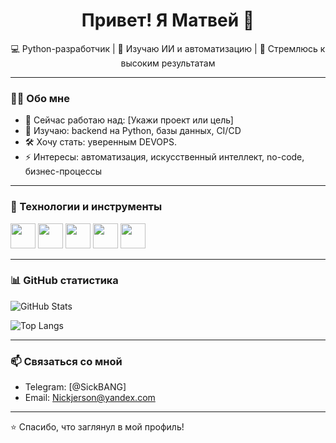 <h1 align="center">Привет! Я Матвей 👋</h1>

<p align="center">
  💻 Python-разработчик | 🧠 Изучаю ИИ и автоматизацию | 🚀 Стремлюсь к высоким результатам
</p>

---

### 👨‍💻 Обо мне

- 🔭 Сейчас работаю над: [Укажи проект или цель]
- 🌱 Изучаю: backend на Python, базы данных, CI/CD
- 🛠 Хочу стать: уверенным DEVOPS.
- ⚡ Интересы: автоматизация, искусственный интеллект, no-code, бизнес-процессы

---

### 🧰 Технологии и инструменты

<img src="https://cdn.jsdelivr.net/gh/devicons/devicon/icons/python/python-original.svg" width="40" />
<img src="https://cdn.jsdelivr.net/gh/devicons/devicon/icons/git/git-original.svg" width="40" />
<img src="https://cdn.jsdelivr.net/gh/devicons/devicon/icons/docker/docker-original.svg" width="40" />
<img src="https://cdn.jsdelivr.net/gh/devicons/devicon/icons/postgresql/postgresql-original.svg" width="40" />
<img src="https://cdn.jsdelivr.net/gh/devicons/devicon/icons/linux/linux-original.svg" width="40" />

---

### 📊 GitHub статистика

![GitHub Stats](https://github-readme-stats.vercel.app/api?username=ASDS792&show_icons=true&theme=tokyonight)

![Top Langs](https://github-readme-stats.vercel.app/api/top-langs/?username=ASDS792&layout=compact&theme=tokyonight)

---

### 📫 Связаться со мной

- Telegram: [@SickBANG]
- Email: Nickjerson@yandex.com
---

⭐️ Спасибо, что заглянул в мой профиль!
